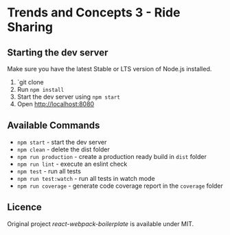 # Trends and Concepts 3 - Ride Sharing

## Starting the dev server
Make sure you have the latest Stable or LTS version of Node.js installed.
1. `git clone 
2. Run `npm install`
3. Start the dev server using `npm start`
3. Open [http://localhost:8080](http://localhost:8080)

## Available Commands
- `npm start` - start the dev server
- `npm clean` - delete the dist folder
- `npm run production` - create a production ready build in `dist` folder
- `npm run lint` - execute an eslint check
- `npm test` - run all tests
- `npm run test:watch` - run all tests in watch mode
- `npm run coverage` - generate code coverage report in the `coverage` folder

## Licence
Original project _react-webpack-boilerplate_ is available under MIT.
